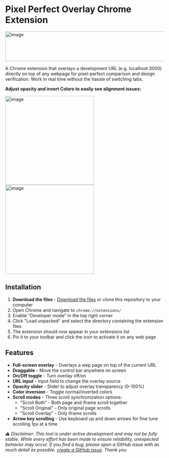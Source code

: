 # Pixel Perfect Overlay Chrome Extension

<img width="857" height="95" alt="image" src="https://github.com/user-attachments/assets/da84710f-40d7-4624-b0b8-9044ffef8c3a" />

A Chrome extension that overlays a development URL (e.g. localhost:3000) directly on top of any webpage for pixel-perfect comparison and design verification. Work in real time without the hassle of switching tabs.


**Adjust opacity and invert Colors to easily see alignment issues:**

<img title="BEFORE" width="282" height="282" alt="image" src="https://github.com/user-attachments/assets/03fd8c7c-9c64-440f-a3d7-7c352bed2e2a" />

<img title="AFTER" width="282" height="283" alt="image" src="https://github.com/user-attachments/assets/469d1d10-4a47-451d-9543-4af2352925b5" />









## Installation

1. **Download the files** - [Download the files](https://github.com/dave-fink/pixel-perfect-chrome-extension/archive/refs/heads/main.zip) or clone this repository to your computer
2. Open Chrome and navigate to `chrome://extensions/`
3. Enable "Developer mode" in the top right corner
4. Click "Load unpacked" and select the directory containing the extension files
5. The extension should now appear in your extensions list
6. Pin it to your toolbar and click the icon to activate it on any web page

## Features

- **Full-screen overlay** - Overlays a wep page on top of the current URL
- **Draggable** - Move the control bar anywhere on screen
- **On/Off toggle** - Turn overlay off/on
- **URL input** - Input field to change the overlay source
- **Opacity slider** - Slider to adjust overlay transparency (0-100%)
- **Color inversion** - Toggle normal/inverted colors
- **Scroll modes** - Three scroll synchronization options:
  - "Scroll Both" - Both page and iframe scroll together
  - "Scroll Original" - Only original page scrolls
  - "Scroll Overlay" - Only iframe scrolls
- **Arrow key scrolling** - Use keyboard up and down arrows for fine tune scrolling 1px at a time


*⚠️ Disclaimer: This tool is under active development and may not be fully stable. While every effort has been made to ensure reliability, unexpected behavior may occur. If you find a bug, please open a GitHub issue with as much detail as possible. [create a GitHub issue](https://github.com/dave-fink/pixel-perfect-chrome-extension/issues).  Thank you*
